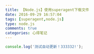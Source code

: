 ```yaml
---
title: 【Node.js】使用superagent下载文件
date: 2016-09-29 16:57:04
tags: [superagent,node.js]
type: node.js
comments: true
categories: 心得笔记
---
```


```js
console.log('测试自动更新！333332!');
```
